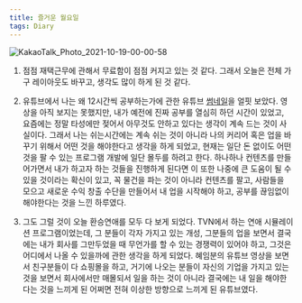 ```yaml
---
title: 즐거운 월요일
tags: Diary
---
```

![KakaoTalk_Photo_2021-10-19-00-00-58](https://user-images.githubusercontent.com/50545088/137759398-ab243923-127d-4000-9fbf-2bc8c33ed38d.jpeg)


1. 점점 재택근무에 관해서 무료함이 점점 커지고 있는 것 같다. 그래서 오늘은 전체 가구 레이아웃도 바꾸고, 생각도 많이 하게 된 것 같다.

2. 유튜브에서 나는 왜 12시간씩 공부하는가에 관한 유튜브 [썸네일](https://www.youtube.com/watch?v=UocSe2Hsypo)을 얼핏 보았다. 영상을 아직 보지는 못했지만, 내가 예전에 진짜 공부를 열심히 하던 시간이 있었고, 요즘에는 정말 타성에만 젖어서 아무것도 안하고 있다는 생각이 계속 드는 것이 사실이다. 그래서 나는 쉬는시간에는 계속 쉬는 것이 아니라 나의 커리어 혹은 업을 바꾸기 위해서 어떤 것을 해야한다고 생각을 하게 되었고, 현재는 일단 돈 없이도 어떤 것을 팔 수 있는 프로그램 개발에 일단 몰두를 하려고 한다. 하나하나 컨텐츠를 만들어가면서 내가 하고자 하는 것들을 진행하게 된다면 이 또한 나중에 큰 도움이 될 수 있을 것이라는 확신이 있고, 꼭 물건을 파는 것이 아니라 컨텐츠를 팔고, 사람들을 모으고 새로운 수익 창출 수단을 만들어서 내 업을 시작해야 하고, 공부를 끊임없이 해야한다는 것을 느낀 하루였다. 

3. 그도 그럴 것이 오늘 환승연애를 모두 다 보게 되었다. TVN에서 하는 연애 시뮬레이션 프로그램이었는데, 그 분들이 각자 가지고 있는 개성, 그분들의 업을 보면서 결국에는 내가 회사를 그만두었을 때 무언가를 할 수 있는 경쟁력이 있어야 하고, 그것은 어디에서 나올 수 있을까에 관한 생각을 하게 되었다. 혜임분의 유튜브 영상을 보면서 친구분들이 다 쇼핑몰을 하고, 거기에 나오는 분들이 자신의 기업을 가지고 있는 것을 보면서 회사에서만 매몰되서 일을 하는 것이 아니라 결국에는 내 일을 해야한다는 것을 느끼게 된 어쩌면 전혀 이상한 방향으로 느끼게 된 유튜브였다.

<!--4. 이성을 만나면서 가장 여성여성스러운 친구들을 꽤 흠모했던 것이 사실이다. 그런데 문득 요즘은 퍽 내 생각이 많이 바뀌었다는 생각이 많이 든다. 무언가 뚝딱뚝딱해내는 친구들에 관해서 호기심이 생기고, 무언가 여성여성한 친구들을 만나보면서 나와는 전혀 다른 모습을 보여주게 되면 꼭 평행선을 걷고 있다는 생각을 많이 하게 되고, 그러면서 점차 멀어지는 것 같다. 예전에 봉사활동을 같이 하면서 누나들이 말해준 것이 있는데, 처음에는 자신과 상반대 되는 사람에게 끌리지만, 나중에는 자신과 비슷한 사람을 만나게 된다는 말을 듣던 것이 생각났다. 나는 어떤 사람을 만날까? 또 나는 그 사람에게 충분히 스며들 수 있는 사람이 될 수 있는가? 그러한 준비를 하고 있는가? 그렇게 나를 그릴 수 있는가? 연애에 관해서도 기존 연애 프로그램과 다른 궤를 보여주었고, 썩 결말이 씁쓸하였지만, 좋은 컨텐츠였다.-->